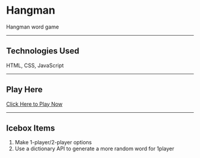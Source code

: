 # Hangman

Hangman word game

---

## Technologies Used

HTML, CSS, JavaScript

---

## Play Here

[Click Here to Play Now](https://kevindecker64.github.io/hangman/)

---

## Icebox Items

1. Make 1-player/2-player options
2. Use a dictionary API to generate a more random word for 1player
